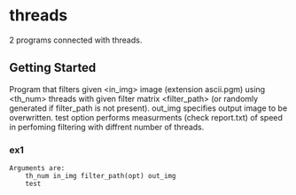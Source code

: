 # threads
2 programs connected with threads. 
## Getting Started

Program that filters given <in_img> image (extension ascii.pgm) using <th_num> threads with given
filter matrix <filter_path> (or randomly generated if filter_path is not present). out_img specifies 
output image to be overwritten. test option performs measurments (check report.txt) of speed in perfoming 
filtering with diffrent number of threads. 

### ex1
```
Arguments are: 
    th_num in_img filter_path(opt) out_img
    test
```
